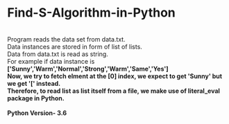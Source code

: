 # Find-S-Algorithm-in-Python
<br>Program reads the data set from data.txt.
<br>Data instances are stored in form of list of lists.
<br>Data from data.txt is read as string.
<br>For example if data instance is <B>['Sunny','Warm','Normal','Strong','Warm','Same','Yes']<B>
<br>Now, we try to fetch elment at the [0] index, we expect to get 'Sunny' but we get '[' instead.
<br>Therefore, to read list as list itself from a file, we make use of <B>literal_eval<B> package in Python.
<br>
 <br>Python Version- 3.6
